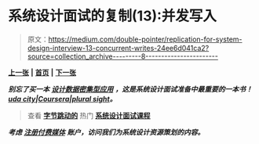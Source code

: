 # 系统设计面试的复制(13):并发写入

> 原文：<https://medium.com/double-pointer/replication-for-system-design-interview-13-concurrent-writes-24ee6d041ca2?source=collection_archive---------8----------------------->

[**上一张**](https://bit.ly/3nOOkli) **|** [**首页**](https://bit.ly/3tVGgRY) **|** [**下一张**](https://bit.ly/3qSKWb3)

***别忘了买一本*** [***设计数据密集型应用***](https://amzn.to/3HWOSPm) ***，这是系统设计面试准备中最重要的一本书！***[***uda city***](https://bit.ly/3JIpvl4)***|***[***Coursera***](https://imp.i384100.net/zaYBB0)***|***[***plural sight***](https://pluralsight.pxf.io/Ao7GGK)***。***

> 查看 [**字节跳动的**](https://bytebytego.com?fpr=datajek34) 热门 [**系统设计面试课程**](https://bytebytego.com?fpr=datajek34)

***考虑*** [***注册付费媒体***](https://bit.ly/3LNjPXB) ***账户，访问我们为系统设计资源策划的内容。***